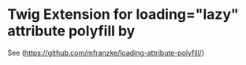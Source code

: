 # Twig Extension for loading="lazy" attribute polyfill by 

See (https://github.com/mfranzke/loading-attribute-polyfill/)


